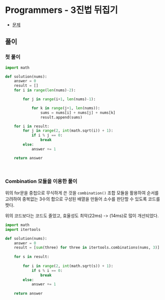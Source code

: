 # Programmers - 3진법 뒤집기

- [문제](https://programmers.co.kr/learn/courses/30/lessons/12977)


## 풀이

### 첫 풀이

```python
import math

def solution(nums):
    answer = 0
    result = []
    for i in range(len(nums)-2):

        for j in range(i+1, len(nums)-1):

            for k in range(j+1, len(nums)):
                sums = nums[i] + nums[j] + nums[k]
                result.append(sums)

    for i in result:
        for j in range(2, int(math.sqrt(i)) + 1):
            if i % j == 0:
                break
        else:
            answer += 1    

    return answer
```

<br>

### Combination 모듈을 이용한 풀이

위의 for문을 중첩으로 무식하게 쓴 것을 `combination()` 조합 모듈을 활용하여 순서를
고려하여 중복없는 3수의 합으로 구성된 배열을 만들어 소수를 판단할 수 있도록 코드를 짯다.

위의 코드보다는 코드도 줄었고, 효율성도 최악(22ms) -> (14ms)로 많이 개선되었다.

```python
import math
import itertools

def solution(nums):
    answer = 0
    result = [sum(three) for three in itertools.combinations(nums, 3)]
    
    for s in result:
        
        for i in range(2, int(math.sqrt(s)) + 1):
            if s % i == 0:
                break
        else:
            answer += 1
        
    return answer
```